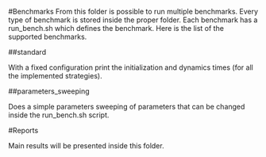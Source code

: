 #Benchmarks
From this folder is possible to run multiple benchmarks.
Every type of benchmark is stored inside the proper folder.
Each benchmark has a run_bench.sh which defines the benchmark.
Here is the list of the supported benchmarks.

##standard

With a fixed configuration print the initialization and dynamics times (for all the implemented strategies).

##parameters_sweeping

Does a simple parameters sweeping of parameters that can be changed inside the run_bench.sh script.

#Reports

Main results will be presented inside this folder.
